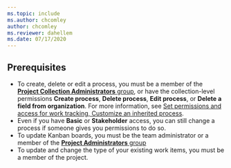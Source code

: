 ```yaml
---
ms.topic: include
ms.author: chcomley
author: chcomley
ms.reviewer: dahellem
ms.date: 07/17/2020
---
```


## Prerequisites

- To create, delete or edit a process, you must be a member of the [**Project Collection Administrators** group](../../security/change-organization-collection-level-permissions.md), or have the collection-level permissions **Create process**, **Delete process**, **Edit process**, or **Delete a field from organization**. For more information, see [Set permissions and access for work tracking, Customize an inherited process](../../security/set-permissions-access-work-tracking.md#customize-an-inherited-process).
- Even if you have **Basic** or **Stakeholder** access, you can still change a process if someone gives you permissions to do so. 
- To update Kanban boards, you must be the team administrator or a member of the [**Project Administrators** group](../../security/change-project-level-permissions.md)
- To update and change the type of your existing work items, you must be a member of the project.
